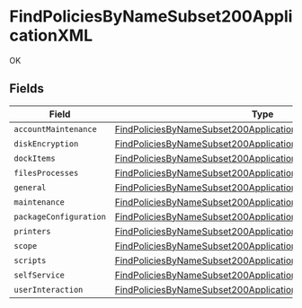# FindPoliciesByNameSubset200ApplicationXML

OK


## Fields

| Field                                                                                                                                                     | Type                                                                                                                                                      | Required                                                                                                                                                  | Description                                                                                                                                               |
| --------------------------------------------------------------------------------------------------------------------------------------------------------- | --------------------------------------------------------------------------------------------------------------------------------------------------------- | --------------------------------------------------------------------------------------------------------------------------------------------------------- | --------------------------------------------------------------------------------------------------------------------------------------------------------- |
| `accountMaintenance`                                                                                                                                      | [FindPoliciesByNameSubset200ApplicationXMLAccountMaintenance](../../models/operations/findpoliciesbynamesubset200applicationxmlaccountmaintenance.md)     | :heavy_minus_sign:                                                                                                                                        | N/A                                                                                                                                                       |
| `diskEncryption`                                                                                                                                          | [FindPoliciesByNameSubset200ApplicationXMLDiskEncryption](../../models/operations/findpoliciesbynamesubset200applicationxmldiskencryption.md)             | :heavy_minus_sign:                                                                                                                                        | N/A                                                                                                                                                       |
| `dockItems`                                                                                                                                               | [FindPoliciesByNameSubset200ApplicationXMLDockItems](../../models/operations/findpoliciesbynamesubset200applicationxmldockitems.md)[]                     | :heavy_minus_sign:                                                                                                                                        | N/A                                                                                                                                                       |
| `filesProcesses`                                                                                                                                          | [FindPoliciesByNameSubset200ApplicationXMLFilesProcesses](../../models/operations/findpoliciesbynamesubset200applicationxmlfilesprocesses.md)             | :heavy_minus_sign:                                                                                                                                        | N/A                                                                                                                                                       |
| `general`                                                                                                                                                 | [FindPoliciesByNameSubset200ApplicationXMLGeneral](../../models/operations/findpoliciesbynamesubset200applicationxmlgeneral.md)                           | :heavy_minus_sign:                                                                                                                                        | N/A                                                                                                                                                       |
| `maintenance`                                                                                                                                             | [FindPoliciesByNameSubset200ApplicationXMLMaintenance](../../models/operations/findpoliciesbynamesubset200applicationxmlmaintenance.md)                   | :heavy_minus_sign:                                                                                                                                        | N/A                                                                                                                                                       |
| `packageConfiguration`                                                                                                                                    | [FindPoliciesByNameSubset200ApplicationXMLPackageConfiguration](../../models/operations/findpoliciesbynamesubset200applicationxmlpackageconfiguration.md) | :heavy_minus_sign:                                                                                                                                        | N/A                                                                                                                                                       |
| `printers`                                                                                                                                                | [FindPoliciesByNameSubset200ApplicationXMLPrinters](../../models/operations/findpoliciesbynamesubset200applicationxmlprinters.md)[]                       | :heavy_minus_sign:                                                                                                                                        | N/A                                                                                                                                                       |
| `scope`                                                                                                                                                   | [FindPoliciesByNameSubset200ApplicationXMLScope](../../models/operations/findpoliciesbynamesubset200applicationxmlscope.md)                               | :heavy_minus_sign:                                                                                                                                        | N/A                                                                                                                                                       |
| `scripts`                                                                                                                                                 | [FindPoliciesByNameSubset200ApplicationXMLScripts](../../models/operations/findpoliciesbynamesubset200applicationxmlscripts.md)                           | :heavy_minus_sign:                                                                                                                                        | N/A                                                                                                                                                       |
| `selfService`                                                                                                                                             | [FindPoliciesByNameSubset200ApplicationXMLSelfService](../../models/operations/findpoliciesbynamesubset200applicationxmlselfservice.md)                   | :heavy_minus_sign:                                                                                                                                        | N/A                                                                                                                                                       |
| `userInteraction`                                                                                                                                         | [FindPoliciesByNameSubset200ApplicationXMLUserInteraction](../../models/operations/findpoliciesbynamesubset200applicationxmluserinteraction.md)           | :heavy_minus_sign:                                                                                                                                        | N/A                                                                                                                                                       |